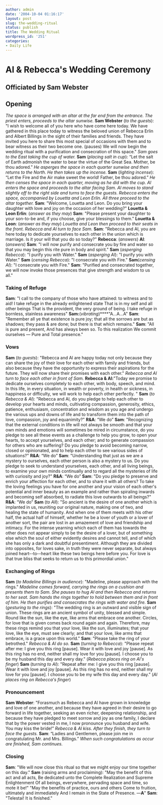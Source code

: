 ```yaml
---
author: admin
date: '2004-10-04 01:16:17'
layout: post
slug: the-wedding-ritual
status: publish
title: The Wedding Ritual
wordpress_id: '251'
categories:
- Daily Life
---
```


# Al & Rebecca's Wedding Ceremony

## Officiated by Sam Webster

## Opening

*The space is arranged with an altar at the far end from the entrance.
The priest enters, proceeds to the altar sunwise.* **Sam Webster** (*to
the guests*): "I wish to welcome all of you here who have come here
today. We have gathered in this place today to witness the beloved union
of Rebecca Erlin and Albert Billings in the sight of their families and
friends. They have invited you here to share this most special of
occasions with them and to bear witness as their two become one.
(pauses) We will now begin the wedding ritual with a purification and
consecration of this space." *Sam goes to the East taking the cup of
water.* **Sam** (*placing salt in cup*): “Let the salt of Earth admonish
the water to bear the virtue of the Great Sea. Mother, be thou adored.”
*He asperges the space in each quarter sunwise and then returns to the
North. He then takes up the incense.* **Sam** (*lighting incense*): “Let
the Fire and the Air make sweet the world! Father, be thou adored.” *He
then censes the space in each quarter, moving as he did with the cup.*
*Al enters the space and proceeds to the altar facing Sam. Al moves to
stand slightly off to the right side and turns to face the guests.*
*Rebecca enters the space, accompanied by Louetta and Leon Erlin. All
three proceed to the altar together.* **Sam**: "Welcome, Louetta and
Leon. Do you bring your daughter with love and joy on the occasion of
her wedding?" **Louetta & Leon Erlin**: (*answer as they may*) **Sam**:
"Please present your daughter to your son-to-be and, if you choose, give
your blessings to them." **Louetta & Leon**: (*answer as they may*)
*Louetta and Leon then proceed to their seats in the front. Rebecca and
Al turn to face Sam.* **Sam**: "Rebecca and Al, you are here today to
dedicate yourselves to each other in the union which is marriage. Is it
your will that you do so today?" **Rebecca**: (*answers*) **Al**:
(*answers*) **Sam**: "I will now purify and consecrate you by fire and
water so that you may begin this rite pure in body and spirit." **Sam**
(*asperging Rebecca*): "I purify you with Water." **Sam** (*asperging
Al*): "I purify you with Water." **Sam** (*censing Rebecca*): "I
consecrate you with Fire." **Sam**(*censing Al*): "I consecrate you with
Fire." **Sam**: "Purified and consecrated together, we will now invoke
those presences that give strength and wisdom to us all."

### Taking of Refuge

**Sam**: "I call to the company of those who have attained: to witness
and to aid! I take refuge in the already enlightened state That is in my
self and all other beings That is the provident, the very ground of
being. I take refuge in bornless, stainless awareness"
**Sam:**(*vibrating*)****"A...A...A" **Sam**: "Remember all ye that
existence is pure joy; that all the sorrows are but as shadows; they
pass & are done; but there is that which remains." **Sam**: "All is pure
and present, And has always been so. To this realization We commit
ourselves — Pure and Total presence."

### Vows

**Sam** (*to guests*): "Rebecca and Al are happy today not only because
they can share the joy of their love for each other with family and
friends, but also because they have the opportunity to express their
aspirations for the future. They will now share their promises with each
other." *Rebecca and Al turn to face each other in front of Sam.*
**Rebecca & Al:**"Today we promise to dedicate ourselves completely to
each other, with body, speech, and mind. In this life, in every
situation, in wealth or poverty, in health or sickness, in happiness or
difficulty, we will work to help each other perfectly. " **Sam** (*to
Rebecca & Al*): "Rebecca and Al, do you pledge to help each other to
develop your hearts and minds, cultivating compassion, generosity,
ethics, patience, enthusiasm, concentration and wisdom as you age and
undergo the various ups and downs of life and to transform them into the
path of love, compassion, joy and equanimity?" **R&A**: “We do” **Sam**:
"Recognizing that the external conditions in life will not always be
smooth and that your own minds and emotions will sometimes be mired in
circumstance, do you pledge to see all these events as a challenge to
help you grow, to open your hearts, to accept yourselves, and each
other; and to generate compassion for others who are suffering? Do you
pledge to avoid becoming narrow, closed or opinionated, and to help each
other to see various sides of situations?" **R&A**: “We do” **Sam**:
"Understanding that just as we are a mystery to ourselves, each other
person is also a mystery to us. Do you pledge to seek to understand
yourselves, each other, and all living beings, to examine your own minds
continually and to regard all the mysteries of life with curiosity and
joy?" **R&A**: “We do” **Sam**: "Do you pledge to preserve and enrich
your affection for each other, and to share it with all others? To take
the loving feelings you have for one another and your vision of each
other's potential and inner beauty as an example and rather than
spiraling inwards and becoming self absorbed, to radiate this love
outwards to all beings?" **R&A**: “We do” **Sam** (*to All*): "So
ancient is the desire of one another which is implanted in us, reuniting
our original nature, making one of two, and healing the state of
humanity. And when one of them meets with his other half, the actual
half of himself, whether he be a lover of youth or a lover of another
sort, the pair are lost in an amazement of love and friendship and
intimacy. For the intense yearning which each of them has towards the
other does not appear simply to be the desire of a lover, but of
something else which the soul of either evidently desires and cannot
tell, and of which she has only a dark and doubtful presentiment.
Although they are divided into opposites, for loves sake, in truth they
were never separate, but always joined heart--to--heart like these two
beings here before you. For love is that true bliss that seeks to return
us to this primordial union."

### Exchanging of Rings

**Sam** (*to Madeline Billings in audience*): "Madeline, please approach
with the rings." *Madeline comes forward, carrying the rings on a
cushion and presents them to Sam. She pauses to hug Al and then Rebecca
and returns to her seat.* *Sam hands the rings together to hold between
them and in front of him. He then purifies and consecrates the rings
with water and fire.* **Sam** (*gesturing to the rings*): "The wedding
ring is an outward and visible sign of union. These rings are an ancient
symbol of unity, blessed and simple. Round like the sun, like the eye,
like arms that embrace one another. Circles, for love that is given
comes back round again and again. Therefore, may these rings remind you
that your love, like the sun, illuminates; that your love, like the eye,
must see clearly; and that your love, like arms that embrace, is a grace
upon this world." **Sam**: "Please take the ring of your betrothed."
*Rebecca & Al do so.* **Sam** (*turning to Rebecca*): "Please repeat
after me: I give you this ring [pause]. Wear it with love and joy
[pause]. As this ring has no end, neither shall my love for you [pause].
I choose you to be my husband this day and every day." (*Rebecca places
ring on Al's finger*) **Sam** (*turning to Al*): "Repeat after me: I
give you this ring [pause]. Wear it with love and joy [pause]. As this
ring has no end, neither shall my love for you [pause]. I choose you to
be my wife this day and every day." (*Al places ring on Rebecca's
finger*)

### Pronouncement

**Sam Webster**: "Forasmuch as Rebecca and Al have grown in knowledge
and love of one another, and because they have agreed in their desire to
go forward in life together, seeking an even richer, deepening
relationship, and because they have pledged to meet sorrow and joy as
one family, I declare that by the power vested in me, I now pronounce
you husband and wife. You may kiss the bride!” *Rebecca & Al kiss. After
they finish, they turn to face the guests.* **Sam**: “Ladies and
Gentlemen, please join me in congratulating Mr. and Mrs. Billings.”
*When such congratulations as occur are finished, Sam continues.*

### Closing

**Sam**: "We will now close this ritual so that we might enjoy our time
together on this day." **Sam** (raising arms and proclaiming): "May the
benefit of this act and all acts, Be dedicated unto the Complete
Realization and Supreme Enlightenment Of all beings, everywhere,
pervading space and time, so mote it be!" "May the benefits of practice,
ours and others Come to fruition, ultimately and immediately And I
remain in the State of Presence. —**A**" **Sam**: "Telestai! It is
finished."
